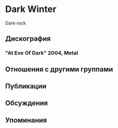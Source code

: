 # Dark Winter

Dark-rock

## Дискография

### "At Eve Of Dark" 2004, Metal




## Отношения с другими группами


## Публикации


## Обсуждения


## Упоминания


